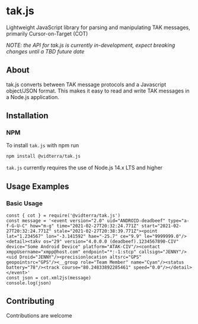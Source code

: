 # tak.js

Lightweight JavaScript library for parsing and manipulating TAK messages, primarily Cursor-on-Target (COT)

*NOTE: the API for tak.js is currently in-development, expect breaking changes until a TBD future date* 

## About

tak.js converts between TAK message protocols and a Javascript object/JSON format. This makes it easy to read and write TAK messages in a Node.js application.

## Installation
### NPM

To install `tak.js` with npm run

```bash
npm install @vidterra/tak.js
```

`tak.js` currently requires the use of Node.js 14.x LTS and higher

## Usage Examples

### Basic Usage

```
const { cot } = require('@vidterra/tak.js')
const message = '<event version="2.0" uid="ANDROID-deadbeef" type="a-f-G-U-C" how="m-g" time="2021-02-27T20:32:24.771Z" start="2021-02-27T20:32:24.771Z" stale="2021-02-27T20:38:39.771Z"><point lat="1.234567" lon="-3.141592" hae="-25.7" ce="9.9" le="9999999.0"/><detail><takv os="29" version="4.0.0.0 (deadbeef).1234567890-CIV" device="Some Android Device" platform="ATAK-CIV"/><contact xmppUsername="xmpp@host.com" endpoint="*:-1:stcp" callsign="JENNY"/><uid Droid="JENNY"/><precisionlocation altsrc="GPS" geopointsrc="GPS"/><__group role="Team Member" name="Cyan"/><status battery="78"/><track course="80.24833892285461" speed="0.0"/></detail></event>'
const json = cot.xml2js(message)
console.log(json)
```

## Contributing

Contributions are welcome
